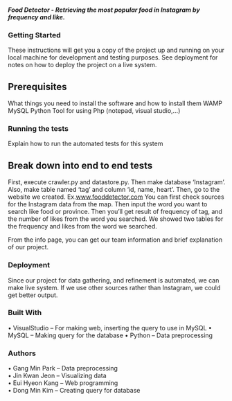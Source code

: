 ##### Food Detector - Retrieving the most popular food in Instagram by frequency and like.


### Getting Started
These instructions will get you a copy of the project up and running on your local machine for development and testing purposes. See deployment for notes on how to deploy the project on a live system.
## Prerequisites
What things you need to install the software and how to install them
WAMP
MySQL
Python
Tool for using Php (notepad, visual studio,…)
### Running the tests
Explain how to run the automated tests for this system
## Break down into end to end tests
First, execute crawler.py and datastore.py. Then make database ‘Instagram’. Also, make table named ‘tag’ and column ‘id, name, heart’.
Then, go to the website we created.
Ex.www.fooddetector.com
You can first check sources for the Instagram data from the map.
Then input the word you want to search like food or province.
Then you’ll get result of frequency of tag, and the number of likes from the word you searched.
We showed two tables for the frequency and likes from the word we searched.

From the info page, you can get our team information and brief explanation of our project.
### Deployment
Since our project for data gathering, and refinement is automated, we can make live system.
If we use other sources rather than Instagram, we could get better output.
### Built With
•	VisualStudio – For making web, inserting the query to use in MySQL
•	MySQL – Making query for the database
•	Python – Data preprocessing
### Authors
•	Gang Min Park – Data preprocessing  
•	Jin Kwan Jeon – Visualizing data  
•	Eui Hyeon Kang – Web programming  
• Dong Min Kim – Creating query for database  
